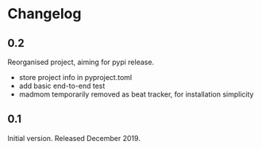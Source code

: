 # Changelog

## 0.2

Reorganised project, aiming for pypi release.
- store project info in pyproject.toml
- add basic end-to-end test
- madmom temporarily removed as beat tracker, for installation simplicity

## 0.1

Initial version. Released December 2019.